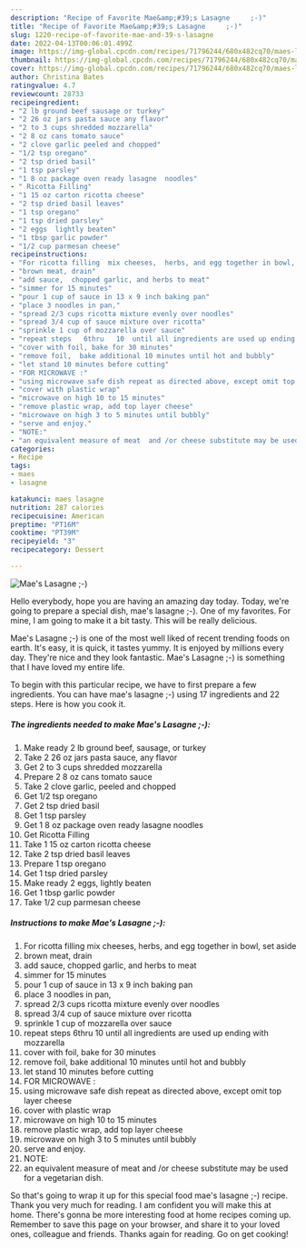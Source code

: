 ```yaml
---
description: "Recipe of Favorite Mae&amp;#39;s Lasagne     ;-)"
title: "Recipe of Favorite Mae&amp;#39;s Lasagne     ;-)"
slug: 1220-recipe-of-favorite-mae-and-39-s-lasagne
date: 2022-04-13T00:06:01.499Z
image: https://img-global.cpcdn.com/recipes/71796244/680x482cq70/maes-lasagne-recipe-main-photo.jpg
thumbnail: https://img-global.cpcdn.com/recipes/71796244/680x482cq70/maes-lasagne-recipe-main-photo.jpg
cover: https://img-global.cpcdn.com/recipes/71796244/680x482cq70/maes-lasagne-recipe-main-photo.jpg
author: Christina Bates
ratingvalue: 4.7
reviewcount: 28733
recipeingredient:
- "2 lb ground beef sausage or turkey"
- "2 26 oz jars pasta sauce any flavor"
- "2 to 3 cups shredded mozzarella"
- "2 8 oz cans tomato sauce"
- "2 clove garlic peeled and chopped"
- "1/2 tsp oregano"
- "2 tsp dried basil"
- "1 tsp parsley"
- "1 8 oz package oven ready lasagne  noodles"
- " Ricotta Filling"
- "1 15 oz carton ricotta cheese"
- "2 tsp dried basil leaves"
- "1 tsp oregano"
- "1 tsp dried parsley"
- "2 eggs  lightly beaten"
- "1 tbsp garlic powder"
- "1/2 cup parmesan cheese"
recipeinstructions:
- "For ricotta filling  mix cheeses,  herbs, and egg together in bowl, set aside"
- "brown meat, drain"
- "add sauce,  chopped garlic, and herbs to meat"
- "simmer for 15 minutes"
- "pour 1 cup of sauce in 13 x 9 inch baking pan"
- "place 3 noodles in pan,"
- "spread 2/3 cups ricotta mixture evenly over noodles"
- "spread 3/4 cup of sauce mixture over ricotta"
- "sprinkle 1 cup of mozzarella over sauce"
- "repeat steps   6thru   10  until all ingredients are used up ending with mozzarella"
- "cover with foil, bake for 30 minutes"
- "remove foil,  bake additional 10 minutes until hot and bubbly"
- "let stand 10 minutes before cutting"
- "FOR MICROWAVE :"
- "using microwave safe dish repeat as directed above, except omit top layer cheese"
- "cover with plastic wrap"
- "microwave on high 10 to 15 minutes"
- "remove plastic wrap, add top layer cheese"
- "microwave on high 3 to 5 minutes until bubbly"
- "serve and enjoy."
- "NOTE:"
- "an equivalent measure of meat  and /or cheese substitute may be used for a vegetarian dish."
categories:
- Recipe
tags:
- maes
- lasagne

katakunci: maes lasagne 
nutrition: 287 calories
recipecuisine: American
preptime: "PT16M"
cooktime: "PT39M"
recipeyield: "3"
recipecategory: Dessert

---
```



![Mae&#39;s Lasagne     ;-)](https://img-global.cpcdn.com/recipes/71796244/680x482cq70/maes-lasagne-recipe-main-photo.jpg)

Hello everybody, hope you are having an amazing day today. Today, we're going to prepare a special dish, mae&#39;s lasagne     ;-). One of my favorites. For mine, I am going to make it a bit tasty. This will be really delicious.



Mae&#39;s Lasagne     ;-) is one of the most well liked of recent trending foods on earth. It's easy, it is quick, it tastes yummy. It is enjoyed by millions every day. They're nice and they look fantastic. Mae&#39;s Lasagne     ;-) is something that I have loved my entire life.


To begin with this particular recipe, we have to first prepare a few ingredients. You can have mae&#39;s lasagne     ;-) using 17 ingredients and 22 steps. Here is how you cook it.

<!--inarticleads1-->

##### The ingredients needed to make Mae&#39;s Lasagne     ;-):

1. Make ready 2 lb ground beef, sausage, or turkey
1. Take 2 26 oz jars pasta sauce, any flavor
1. Get 2 to 3 cups shredded mozzarella
1. Prepare 2 8 oz cans tomato sauce
1. Take 2 clove garlic, peeled and chopped
1. Get 1/2 tsp oregano
1. Get 2 tsp dried basil
1. Get 1 tsp parsley
1. Get 1 8 oz package oven ready lasagne  noodles
1. Get  Ricotta Filling
1. Take 1 15 oz carton ricotta cheese
1. Take 2 tsp dried basil leaves
1. Prepare 1 tsp oregano
1. Get 1 tsp dried parsley
1. Make ready 2 eggs,  lightly beaten
1. Get 1 tbsp garlic powder
1. Take 1/2 cup parmesan cheese




<!--inarticleads2-->

##### Instructions to make Mae&#39;s Lasagne     ;-):

1. For ricotta filling  mix cheeses,  herbs, and egg together in bowl, set aside
1. brown meat, drain
1. add sauce,  chopped garlic, and herbs to meat
1. simmer for 15 minutes
1. pour 1 cup of sauce in 13 x 9 inch baking pan
1. place 3 noodles in pan,
1. spread 2/3 cups ricotta mixture evenly over noodles
1. spread 3/4 cup of sauce mixture over ricotta
1. sprinkle 1 cup of mozzarella over sauce
1. repeat steps   6thru   10  until all ingredients are used up ending with mozzarella
1. cover with foil, bake for 30 minutes
1. remove foil,  bake additional 10 minutes until hot and bubbly
1. let stand 10 minutes before cutting
1. FOR MICROWAVE :
1. using microwave safe dish repeat as directed above, except omit top layer cheese
1. cover with plastic wrap
1. microwave on high 10 to 15 minutes
1. remove plastic wrap, add top layer cheese
1. microwave on high 3 to 5 minutes until bubbly
1. serve and enjoy.
1. NOTE:
1. an equivalent measure of meat  and /or cheese substitute may be used for a vegetarian dish.




So that's going to wrap it up for this special food mae&#39;s lasagne     ;-) recipe. Thank you very much for reading. I am confident you will make this at home. There's gonna be more interesting food at home recipes coming up. Remember to save this page on your browser, and share it to your loved ones, colleague and friends. Thanks again for reading. Go on get cooking!
